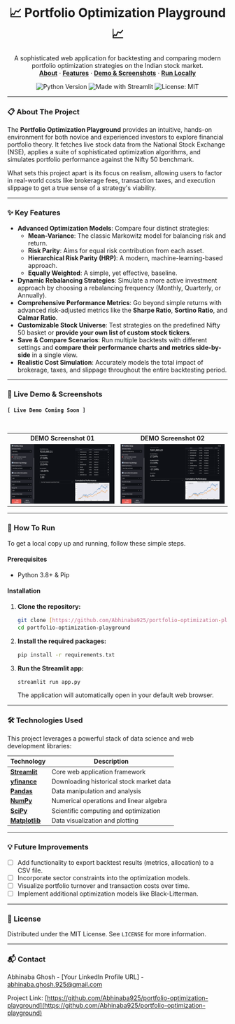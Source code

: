 <div align="center">

  <h1 align="center">📈 Portfolio Optimization Playground 📈</h1>

  <p align="center">
    A sophisticated web application for backtesting and comparing modern portfolio optimization strategies on the Indian stock market.
    <br />
    <a href="#-about-the-project"><strong>About</strong></a> ·
    <a href="#-key-features"><strong>Features</strong></a> ·
    <a href="#-live-demo--screenshots"><strong>Demo & Screenshots</strong></a> ·
    <a href="#-how-to-run"><strong>Run Locally</strong></a>
  </p>

  <p align="center">
    <img src="https://img.shields.io/badge/Python-3.8+-blue.svg?style=for-the-badge&logo=python&logoColor=white" alt="Python Version">
    <img src="https://img.shields.io/badge/Streamlit-FF4B4B?style=for-the-badge&logo=streamlit&logoColor=white" alt="Made with Streamlit">
    <img src="https://img.shields.io/badge/License-MIT-yellow.svg?style=for-the-badge" alt="License: MIT">
  </p>

</div>

---

### 📋 About The Project

The **Portfolio Optimization Playground** provides an intuitive, hands-on environment for both novice and experienced investors to explore financial portfolio theory. It fetches live stock data from the National Stock Exchange (NSE), applies a suite of sophisticated optimization algorithms, and simulates portfolio performance against the Nifty 50 benchmark.

What sets this project apart is its focus on realism, allowing users to factor in real-world costs like brokerage fees, transaction taxes, and execution slippage to get a true sense of a strategy's viability.

---

### ✨ Key Features

-   **Advanced Optimization Models**: Compare four distinct strategies:
    -   **Mean-Variance**: The classic Markowitz model for balancing risk and return.
    -   **Risk Parity**: Aims for equal risk contribution from each asset.
    -   **Hierarchical Risk Parity (HRP)**: A modern, machine-learning-based approach.
    -   **Equally Weighted**: A simple, yet effective, baseline.
-   **Dynamic Rebalancing Strategies**: Simulate a more active investment approach by choosing a rebalancing frequency (Monthly, Quarterly, or Annually).
-   **Comprehensive Performance Metrics**: Go beyond simple returns with advanced risk-adjusted metrics like the **Sharpe Ratio**, **Sortino Ratio**, and **Calmar Ratio**.
-   **Customizable Stock Universe**: Test strategies on the predefined Nifty 50 basket or **provide your own list of custom stock tickers**.
-   **Save & Compare Scenarios**: Run multiple backtests with different settings and **compare their performance charts and metrics side-by-side** in a single view.
-   **Realistic Cost Simulation**: Accurately models the total impact of brokerage, taxes, and slippage throughout the entire backtesting period.

---

### 📸 Live Demo & Screenshots


**`[ Live Demo Coming Soon ]`**

<br>

<table align="center">
  <tr>
    <td align="center"><b>DEMO Screenshot 01</b></td>
    <td align="center"><b>DEMO Screenshot 02</b></td>
  </tr>
  <tr>
    <td><img src="assets/ss1.png" alt="Main Dashboard Screenshot" width="100%"></td>
    <td><img src="assets/ss2.png" alt="Strategy Comparison Screenshot" width="100%"></td>
  </tr>
</table>

---

### 🚀 How To Run

To get a local copy up and running, follow these simple steps.

#### Prerequisites

-   Python 3.8+ & Pip

#### Installation

1.  **Clone the repository:**
    ```sh
    git clone [https://github.com/Abhinaba925/portfolio-optimization-playground.git](https://github.com/Abhinaba925/portfolio-optimization-playground.git)
    cd portfolio-optimization-playground
    ```
2.  **Install the required packages:**
    ```sh
    pip install -r requirements.txt
    ```
3.  **Run the Streamlit app:**
    ```sh
    streamlit run app.py
    ```
    The application will automatically open in your default web browser.

---

### 🛠️ Technologies Used

This project leverages a powerful stack of data science and web development libraries:

| Technology                                                                                                  | Description                               |
| ----------------------------------------------------------------------------------------------------------- | ----------------------------------------- |
| **[Streamlit](https://streamlit.io/)** | Core web application framework            |
| **[yfinance](https://pypi.org/project/yfinance/)** | Downloading historical stock market data  |
| **[Pandas](https://pandas.pydata.org/)** | Data manipulation and analysis            |
| **[NumPy](https://numpy.org/)** | Numerical operations and linear algebra   |
| **[SciPy](https://scipy.org/)** | Scientific computing and optimization     |
| **[Matplotlib](https://matplotlib.org/)** | Data visualization and plotting           |

---

### 💡 Future Improvements

-   [ ] Add functionality to export backtest results (metrics, allocation) to a CSV file.
-   [ ] Incorporate sector constraints into the optimization models.
-   [ ] Visualize portfolio turnover and transaction costs over time.
-   [ ] Implement additional optimization models like Black-Litterman.

---

### 📄 License

Distributed under the MIT License. See `LICENSE` for more information.

---

### 📬 Contact

Abhinaba Ghosh - [Your LinkedIn Profile URL] - abhinaba.ghosh.925@gmail.com

Project Link: [https://github.com/Abhinaba925/portfolio-optimization-playground](https://github.com/Abhinaba925/portfolio-optimization-playground)

